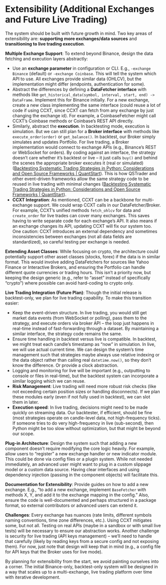 # Extensibility (Additional Exchanges and Future Live Trading)

The system should be built with future growth in mind. Two key areas of extensibility are: **supporting more exchanges/data sources** and **transitioning to live trading execution**.

**Multiple Exchange Support**: To extend beyond Binance, design the data fetching and execution layers abstractly:

- Use an **exchange parameter** in configuration or CLI. E.g., `-exchange Binance` (default) or `-exchange Coinbase`. This will tell the system which API to use. All exchanges provide similar data (OHLCV), but the implementation might differ (endpoints, authentication for some).
- Abstract the differences by defining a **DataFetcher interface** with methods like `get_historical_data(symbol, interval, start, end) -> DataFrame`. Implement this for Binance initially. For a new exchange, create a new class implementing the same interface (could reuse a lot of code if using CCXT, since CCXT can fetch from any exchange by just changing the exchange id). For example, a CoinbaseFetcher might call CCXT’s Coinbase methods or Coinbase’s REST API directly.
- Similarly, abstract the **execution**. In backtesting mode, execution is simulation. But we can still plan for a **Broker interface** with methods like `execute_order(order)` or `get_balance()`. In backtest, our Broker simply simulates and updates Portfolio. For live trading, a Broker implementation would connect to exchange APIs (e.g., Binance’s REST or WebSocket for orders). By coding against an interface, the strategy doesn’t care whether it’s backtest or live – it just calls `buy()` and behind the scenes the appropriate broker executes it (real or simulated) ([Backtesting Systematic Trading Strategies in Python: Considerations and Open Source Frameworks | QuantStart](https://www.quantstart.com/articles/backtesting-systematic-trading-strategies-in-python-considerations-and-open-source-frameworks/#:~:text=Both%20backtesting%20and%20live%20trading,often%20identical%20across%20both%20deployments)). This is how QSTrader and other event-driven frameworks allow the same strategy code to be reused in live trading with minimal changes ([Backtesting Systematic Trading Strategies in Python: Considerations and Open Source Frameworks | QuantStart](https://www.quantstart.com/articles/backtesting-systematic-trading-strategies-in-python-considerations-and-open-source-frameworks/#:~:text=Both%20backtesting%20and%20live%20trading,often%20identical%20across%20both%20deployments)).
- **CCXT Integration**: As mentioned, CCXT can be a backbone for multi-exchange support. We could wrap CCXT calls in our DataFetcher/Broker. For example, CCXT’s unified methods `fetch_ohlcv` for data and `create_order` for live trades can cover many exchanges. This saves having to write separate code for each exchange’s API. It also means if an exchange changes its API, updating CCXT will fix our system too. One caution: CCXT introduces an external dependency and sometimes inconsistencies between exchanges (not all data fields are standardized), so careful testing per exchange is needed.

**Extending Asset Classes**: While focusing on crypto, the architecture could potentially support other asset classes (stocks, forex) if the data is in similar format. This would involve adding DataFetchers for sources like Yahoo Finance or Interactive Brokers, and ensuring the Portfolio can handle different quote currencies or trading hours. This isn’t a priority now, but keeping the design generic (e.g., refer to “asset” instead of specifically “crypto”) where possible can avoid hard-coding to crypto only.

**Live Trading Integration (Future Plan)**: Though the initial release is backtest-only, we plan for live trading capability. To make this transition easier:

- Keep the event-driven structure. In live trading, you would still get market data events (from WebSocket or polling), pass them to the strategy, and execute orders via broker API – the loop just happens in real-time instead of fast-forwarding through a dataset. By maintaining a similar interface, the strategy code remains the same.
- Ensure time handling in backtest versus live is compatible. In backtest, we might treat each candle’s timestamp as “now” in simulation. In live, we will use actual current time. We can design the system’s time management such that strategies maybe always use relative indexing or the data object rather than calling real `datetime.now()`, so they don’t know the difference. Or provide a clock abstraction.
- Logging and monitoring for live will be important (e.g., outputting to console or files in real-time), but the backtest system can incorporate a similar logging which we can reuse.
- **Risk Management**: Live trading will need more robust risk checks (like not exceeding certain position sizes or handling disconnects). If we plan these modules early (even if not fully used in backtest), we can slot them in later.
- **Execution speed**: In live trading, decisions might need to be made quickly on streaming data. Our backtester, if efficient, should be fine (most strategies operate on candle-level data, not high-frequency ticks). If someone tries to do very high-frequency in live (sub-second), then Python might be too slow without optimization, but that might be beyond our scope.

**Plug-in Architecture**: Design the system such that adding a new component doesn’t require modifying the core logic heavily. For example, allow users to “register” a new exchange handler or new indicator module. This could be done via config files or a plugin system. While not needed immediately, an advanced user might want to plug in a custom slippage model or a custom data source. Having clear interfaces and using dependency injection (passing in the component objects) will facilitate this.

**Documentation for Extensibility**: Provide guides on how to add a new exchange. E.g., “to add a new exchange, implement `BaseFetcher` with methods X, Y, and add it to the exchange mapping in the config.” Also, ensure the code is well-documented and perhaps structured in a package format, so external contributors or advanced users can extend it.

**Challenges**: Every exchange has nuances (rate limits, different symbols naming conventions, time zone differences, etc.). Using CCXT mitigates some, but not all. Testing on real APIs (maybe in a sandbox or with small live tests) will be necessary to ensure our abstraction works. Another challenge is security for live trading (API keys management) – we’ll need to handle that carefully (likely by reading keys from a secure config and not exposing them). For now, just note that design will keep that in mind (e.g., a config file for API keys that the Broker uses for live mode).

By planning for extensibility from the start, we avoid painting ourselves into a corner. The initial Binance-only, backtest-only system will be designed in a way that scales up to a multi-exchange, live trading platform over time with iterative development.
